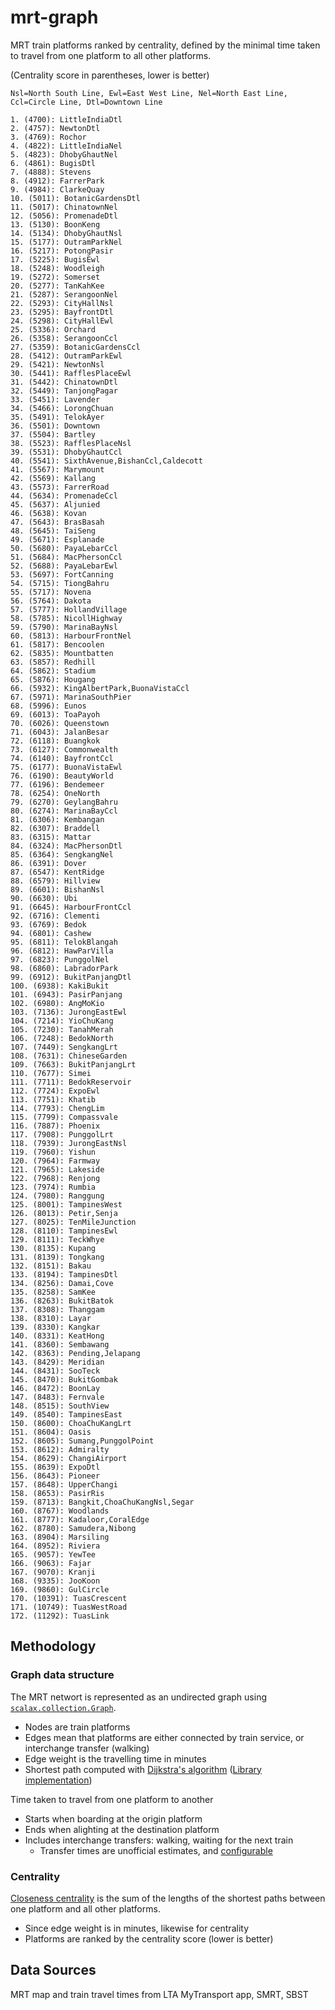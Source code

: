 # mrt-graph
MRT train platforms ranked by centrality, defined by the minimal time taken to travel from one platform to all other platforms. 

(Centrality score in parentheses, lower is better)
```
Nsl=North South Line, Ewl=East West Line, Nel=North East Line, Ccl=Circle Line, Dtl=Downtown Line

1. (4700): LittleIndiaDtl
2. (4757): NewtonDtl
3. (4769): Rochor
4. (4822): LittleIndiaNel
5. (4823): DhobyGhautNel
6. (4861): BugisDtl
7. (4888): Stevens
8. (4912): FarrerPark
9. (4984): ClarkeQuay
10. (5011): BotanicGardensDtl
11. (5017): ChinatownNel
12. (5056): PromenadeDtl
13. (5130): BoonKeng
14. (5134): DhobyGhautNsl
15. (5177): OutramParkNel
16. (5217): PotongPasir
17. (5225): BugisEwl
18. (5248): Woodleigh
19. (5272): Somerset
20. (5277): TanKahKee
21. (5287): SerangoonNel
22. (5293): CityHallNsl
23. (5295): BayfrontDtl
24. (5298): CityHallEwl
25. (5336): Orchard
26. (5358): SerangoonCcl
27. (5359): BotanicGardensCcl
28. (5412): OutramParkEwl
29. (5421): NewtonNsl
30. (5441): RafflesPlaceEwl
31. (5442): ChinatownDtl
32. (5449): TanjongPagar
33. (5451): Lavender
34. (5466): LorongChuan
35. (5491): TelokAyer
36. (5501): Downtown
37. (5504): Bartley
38. (5523): RafflesPlaceNsl
39. (5531): DhobyGhautCcl
40. (5541): SixthAvenue,BishanCcl,Caldecott
41. (5567): Marymount
42. (5569): Kallang
43. (5573): FarrerRoad
44. (5634): PromenadeCcl
45. (5637): Aljunied
46. (5638): Kovan
47. (5643): BrasBasah
48. (5645): TaiSeng
49. (5671): Esplanade
50. (5680): PayaLebarCcl
51. (5684): MacPhersonCcl
52. (5688): PayaLebarEwl
53. (5697): FortCanning
54. (5715): TiongBahru
55. (5717): Novena
56. (5764): Dakota
57. (5777): HollandVillage
58. (5785): NicollHighway
59. (5790): MarinaBayNsl
60. (5813): HarbourFrontNel
61. (5817): Bencoolen
62. (5835): Mountbatten
63. (5857): Redhill
64. (5862): Stadium
65. (5876): Hougang
66. (5932): KingAlbertPark,BuonaVistaCcl
67. (5971): MarinaSouthPier
68. (5996): Eunos
69. (6013): ToaPayoh
70. (6026): Queenstown
71. (6043): JalanBesar
72. (6118): Buangkok
73. (6127): Commonwealth
74. (6140): BayfrontCcl
75. (6177): BuonaVistaEwl
76. (6190): BeautyWorld
77. (6196): Bendemeer
78. (6254): OneNorth
79. (6270): GeylangBahru
80. (6274): MarinaBayCcl
81. (6306): Kembangan
82. (6307): Braddell
83. (6315): Mattar
84. (6324): MacPhersonDtl
85. (6364): SengkangNel
86. (6391): Dover
87. (6547): KentRidge
88. (6579): Hillview
89. (6601): BishanNsl
90. (6630): Ubi
91. (6645): HarbourFrontCcl
92. (6716): Clementi
93. (6769): Bedok
94. (6801): Cashew
95. (6811): TelokBlangah
96. (6812): HawParVilla
97. (6823): PunggolNel
98. (6860): LabradorPark
99. (6912): BukitPanjangDtl
100. (6938): KakiBukit
101. (6943): PasirPanjang
102. (6980): AngMoKio
103. (7136): JurongEastEwl
104. (7214): YioChuKang
105. (7230): TanahMerah
106. (7248): BedokNorth
107. (7449): SengkangLrt
108. (7631): ChineseGarden
109. (7663): BukitPanjangLrt
110. (7677): Simei
111. (7711): BedokReservoir
112. (7724): ExpoEwl
113. (7751): Khatib
114. (7793): ChengLim
115. (7799): Compassvale
116. (7887): Phoenix
117. (7908): PunggolLrt
118. (7939): JurongEastNsl
119. (7960): Yishun
120. (7964): Farmway
121. (7965): Lakeside
122. (7968): Renjong
123. (7974): Rumbia
124. (7980): Ranggung
125. (8001): TampinesWest
126. (8013): Petir,Senja
127. (8025): TenMileJunction
128. (8110): TampinesEwl
129. (8111): TeckWhye
130. (8135): Kupang
131. (8139): Tongkang
132. (8151): Bakau
133. (8194): TampinesDtl
134. (8256): Damai,Cove
135. (8258): SamKee
136. (8263): BukitBatok
137. (8308): Thanggam
138. (8310): Layar
139. (8330): Kangkar
140. (8331): KeatHong
141. (8360): Sembawang
142. (8363): Pending,Jelapang
143. (8429): Meridian
144. (8431): SooTeck
145. (8470): BukitGombak
146. (8472): BoonLay
147. (8483): Fernvale
148. (8515): SouthView
149. (8540): TampinesEast
150. (8600): ChoaChuKangLrt
151. (8604): Oasis
152. (8605): Sumang,PunggolPoint
153. (8612): Admiralty
154. (8629): ChangiAirport
155. (8639): ExpoDtl
156. (8643): Pioneer
157. (8648): UpperChangi
158. (8653): PasirRis
159. (8713): Bangkit,ChoaChuKangNsl,Segar
160. (8767): Woodlands
161. (8777): Kadaloor,CoralEdge
162. (8780): Samudera,Nibong
163. (8904): Marsiling
164. (8952): Riviera
165. (9057): YewTee
166. (9063): Fajar
167. (9070): Kranji
168. (9335): JooKoon
169. (9860): GulCircle
170. (10391): TuasCrescent
171. (10749): TuasWestRoad
172. (11292): TuasLink
```
## Methodology
### Graph data structure
The MRT networt is represented as an undirected graph using [`scalax.collection.Graph`](http://www.scala-graph.org/).
- Nodes are train platforms
- Edges mean that platforms are either connected by train service, or interchange transfer (walking)
- Edge weight is the travelling time in minutes
- Shortest path computed with [Dijkstra's algorithm](https://medium.com/basecs/finding-the-shortest-path-with-a-little-help-from-dijkstra-613149fbdc8e) ([Library implementation](https://github.com/scala-graph/scala-graph/blob/master/core/src/main/scala/scalax/collection/TraverserImpl.scala#L296))

Time taken to travel from one platform to another 
- Starts when boarding at the origin platform
- Ends when alighting at the destination platform
- Includes interchange transfers: walking, waiting for the next train
  - Transfer times are unofficial estimates, and [configurable](https://github.com/seahrh/mrt-graph/blob/master/src/main/resources/application.conf)
### Centrality
[Closeness centrality](https://en.wikipedia.org/wiki/Closeness_centrality) is the sum of the lengths of the shortest paths between one platform and all other platforms.
- Since edge weight is in minutes, likewise for centrality
- Platforms are ranked by the centrality score (lower is better)
## Data Sources
MRT map and train travel times from LTA MyTransport app, SMRT, SBST
